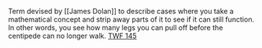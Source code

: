 Term devised by [[James Dolan]] to describe cases where you take a mathematical concept and strip away parts of it to see if it can still function. In other words, you see how many legs you can pull off before the centipede can no longer walk. [TWF 145](http://math.ucr.edu/home/baez/week145.html)